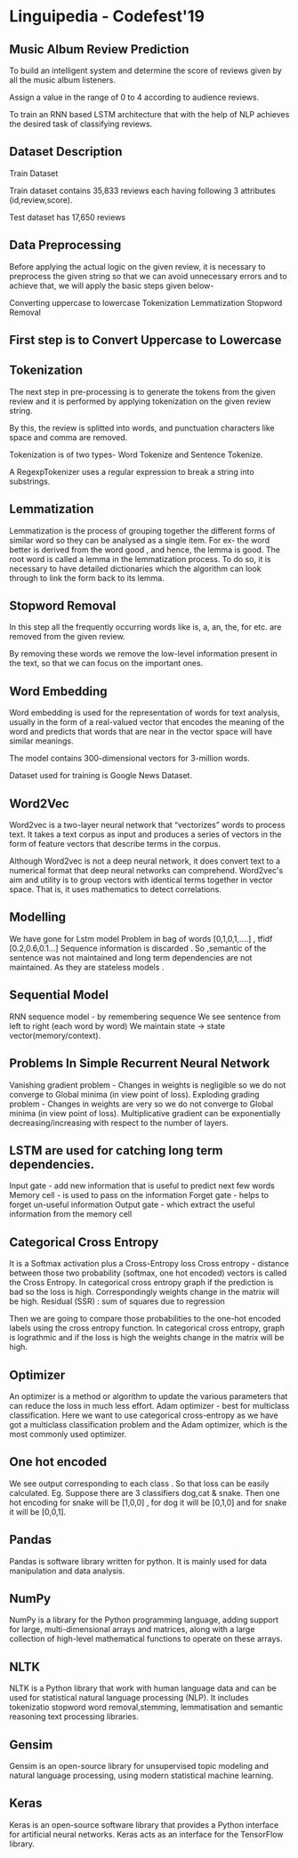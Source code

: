 # Linguipedia - Codefest'19
## Music Album Review Prediction

To build an intelligent system and determine the score of reviews given by all the music album listeners.

Assign a value in the range of 0 to 4 according to audience reviews.

To train an RNN based LSTM architecture that with the help of NLP achieves the desired task of classifying reviews.

## Dataset Description

Train Dataset
	
Train dataset contains 35,833 reviews each having following 3 attributes (id,review,score).

Test dataset has 17,650 reviews

## Data Preprocessing 

Before applying the actual logic on the given review, it is necessary to preprocess the given string so that we can avoid unnecessary errors and to achieve that, we will apply the basic steps given below-

Converting uppercase to lowercase
Tokenization
Lemmatization
Stopword Removal

## First step is to Convert Uppercase to Lowercase

## Tokenization
The next step in pre-processing is to generate the tokens from the given review and it is performed by applying tokenization on the given review string. 

By this, the review is splitted into words, and punctuation characters like space and comma are removed.

Tokenization is of two types- Word Tokenize and Sentence Tokenize. 

A RegexpTokenizer uses a regular expression to break a string into substrings.

## Lemmatization
Lemmatization is the process of grouping together the different forms of similar word so they can be analysed as a single item.
For ex- the word  better  is derived from the word  good , and hence, the lemma is  good.
The root word is called a  lemma  in the lemmatization process.
To do so, it is necessary to have detailed dictionaries which the algorithm can look through to link the form back to its lemma.

## Stopword Removal
In this step all the frequently occurring words like is, a, an, the, for etc. are removed from the given review.

By removing these words we remove the low-level information present in the text, so that we can focus on the important ones.

## Word Embedding

Word embedding is used for the representation of words for text analysis, usually in the form of a real-valued vector that encodes the meaning of the word and predicts that words that are near in the vector space will have similar meanings.

The model contains 300-dimensional vectors for 3-million words.

Dataset used for training is Google News Dataset.

## Word2Vec
Word2vec is a two-layer neural network that “vectorizes” words to process text. It takes a text corpus as input and produces a series of vectors in the form of feature vectors that describe terms in the corpus.

Although Word2vec is not a deep neural network, it does convert text to a numerical format that deep neural networks can comprehend.
Word2vec's aim and utility is to group vectors with identical terms together in vector space. That is, it uses mathematics to detect correlations.

## Modelling 

We have gone for Lstm model
Problem in bag of words [0,1,0,1,....] , tfidf [0.2,0.6,0.1...] 
Sequence information is discarded . So ,semantic of the sentence was not maintained and long term dependencies are not maintained.
As they are stateless models .

## Sequential Model

RNN  sequence model - by remembering sequence
We see sentence from left to right (each word by word)
We maintain state -> state vector(memory/context).

## Problems In Simple Recurrent Neural Network

Vanishing gradient problem - Changes in weights is negligible so we do not converge to Global minima (in view point of loss).
Exploding grading problem - Changes in weights are very so we do not converge to Global minima (in view point of loss).
Multiplicative gradient  can be exponentially decreasing/increasing with respect to the number of layers.

## LSTM are used for catching long term dependencies.
Input gate - add new information that is useful to predict next few words
Memory cell -  is used to pass on the information
Forget gate -  helps to forget un-useful information
Output gate - which extract the useful information from the memory cell

## Categorical Cross Entropy   
It is a Softmax activation plus a Cross-Entropy loss
Cross entropy -  distance between those two probability (softmax, one hot encoded) vectors is called the Cross Entropy. 
In categorical cross entropy graph  if the prediction is bad so the loss is high. Correspondingly weights change in the matrix will be high.
Residual (SSR) : sum of squares due to regression

Then we are going to compare those probabilities to the one-hot encoded labels using the cross entropy function. 
In categorical cross entropy, graph is lograthmic and if the loss is high the weights change in the matrix will be high.

## Optimizer 
An optimizer is a method or algorithm to update the various parameters that can reduce the loss in much less effort.
Adam optimizer - best for multiclass classification.
Here we want to use categorical cross-entropy as we have got a multiclass classification problem and the Adam optimizer, which is the most commonly used optimizer.


## One hot encoded  
We see output corresponding to each class . So that loss can be easily calculated.
Eg. Suppose there are 3 classifiers dog,cat & snake. Then one hot encoding for snake will be [1,0,0] , for dog it will be [0,1,0] and for snake it will be [0,0,1].

## Pandas 
Pandas is software library written for python. It is mainly used for data manipulation and data analysis.

## NumPy  
NumPy is a library for the Python programming language, adding support for large, multi-dimensional arrays and matrices, along with a large collection of high-level mathematical functions to operate on these arrays.

## NLTK 
NLTK is a Python library that work with human language data and can be used for statistical natural language processing (NLP). It includes tokenizatio stopword word removal,stemming, lemmatisation and semantic reasoning text processing libraries.

## Gensim 
Gensim is an open-source library for unsupervised topic modeling and natural language processing, using modern statistical machine learning.

## Keras 
Keras is an open-source software library that provides a Python interface for artificial neural networks. Keras acts as an interface for the TensorFlow library.


